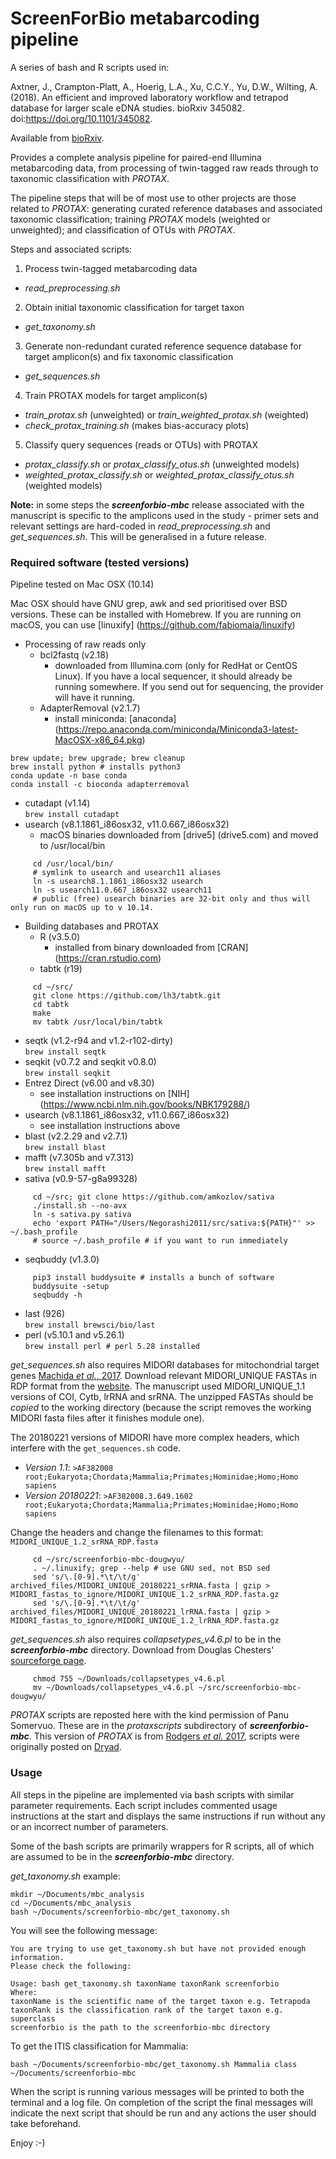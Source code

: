 # ScreenForBio metabarcoding pipeline

A series of bash and R scripts used in:

Axtner, J., Crampton-Platt, A., Hoerig, L.A., Xu, C.C.Y., Yu, D.W., Wilting, A. (2018).
An efficient and improved laboratory workflow and tetrapod database for larger scale eDNA studies. bioRxiv 345082. doi:https://doi.org/10.1101/345082.

Available from [bioRxiv](https://www.biorxiv.org/content/early/2018/06/12/345082).

Provides a complete analysis pipeline for paired-end Illumina metabarcoding data, from processing of twin-tagged raw reads through to taxonomic classification with *PROTAX*.

The pipeline steps that will be of most use to other projects are those related to *PROTAX*: generating curated reference databases and associated taxonomic classification; training *PROTAX* models (weighted or unweighted); and classification of OTUs with *PROTAX*.

Steps and associated scripts:
1. Process twin-tagged metabarcoding data
  - *read_preprocessing.sh*
2. Obtain initial taxonomic classification for target taxon
  - *get_taxonomy.sh*
3. Generate non-redundant curated reference sequence database for target amplicon(s) and fix taxonomic classification
  - *get_sequences.sh*
4. Train PROTAX models for target amplicon(s)
  - *train_protax.sh* (unweighted) or *train_weighted_protax.sh* (weighted)
  - *check_protax_training.sh* (makes bias-accuracy plots)
5. Classify query sequences (reads or OTUs) with PROTAX
  - *protax_classify.sh* or *protax_classify_otus.sh* (unweighted models)
  - *weighted_protax_classify.sh* or *weighted_protax_classify_otus.sh* (weighted models)

**Note:** in some steps the ***screenforbio-mbc*** release associated with the manuscript is specific to the amplicons used in the study - primer sets and relevant settings are hard-coded in *read_preprocessing.sh* and *get_sequences.sh*. This will be generalised in a future release.

### Required software (tested versions)
Pipeline tested on Mac OSX (10.14)

Mac OSX should have GNU grep, awk and sed prioritised over BSD versions. These can be installed with Homebrew.  If you are running on macOS, you can use [linuxify] (https://github.com/fabiomaia/linuxify)

- Processing of raw reads only  
  - bcl2fastq (v2.18)  
     * downloaded from Illumina.com (only for RedHat or CentOS Linux). If you have a local sequencer, it should already be running somewhere. If you send out for sequencing, the provider will have it running.  
  - AdapterRemoval (v2.1.7)  
     * install miniconda:  [anaconda] (https://repo.anaconda.com/miniconda/Miniconda3-latest-MacOSX-x86_64.pkg)  
````
brew update; brew upgrade; brew cleanup  
brew install python # installs python3  
conda update -n base conda  
conda install -c bioconda adapterremoval  
````
  - cutadapt (v1.14)  
  `brew install cutadapt`  
  - usearch (v8.1.1861_i86osx32, v11.0.667_i86osx32)  
     * macOS binaries downloaded from [drive5] (drive5.com) and moved to /usr/local/bin
````
     cd /usr/local/bin/
     # symlink to usearch and usearch11 aliases
     ln -s usearch8.1.1861_i86osx32 usearch
     ln -s usearch11.0.667_i86osx32 usearch11
     # public (free) usearch binaries are 32-bit only and thus will only run on macOS up to v 10.14.
````

- Building databases and PROTAX  
  - R (v3.5.0)  
     * installed from binary downloaded from [CRAN] (https://cran.rstudio.com)
  - tabtk (r19)  
````
     cd ~/src/  
     git clone https://github.com/lh3/tabtk.git  
     cd tabtk  
     make  
     mv tabtk /usr/local/bin/tabtk  
````
  - seqtk (v1.2-r94 and v1.2-r102-dirty)  
     `brew install seqtk`  
  - seqkit (v0.7.2 and seqkit v0.8.0)  
     `brew install seqkit`  
  - Entrez Direct (v6.00 and v8.30)  
     * see installation instructions on [NIH] (https://www.ncbi.nlm.nih.gov/books/NBK179288/)
  - usearch (v8.1.1861_i86osx32, v11.0.667_i86osx32)  
     * see installation instructions above
  - blast (v2.2.29 and v2.7.1)  
     `brew install blast`  
  - mafft (v7.305b and v7.313)  
     `brew install mafft`  
  - sativa (v0.9-57-g8a99328)  
````
     cd ~/src; git clone https://github.com/amkozlov/sativa  
     ./install.sh --no-avx  
     ln -s sativa.py sativa  
     echo 'export PATH="/Users/Negorashi2011/src/sativa:${PATH}"' >> ~/.bash_profile  
     # source ~/.bash_profile # if you want to run immediately  
````
  - seqbuddy (v1.3.0)  
````
     pip3 install buddysuite # installs a bunch of software  
     buddysuite -setup  
     seqbuddy -h  
````
  - last (926)  
     `brew install brewsci/bio/last`
  - perl (v5.10.1 and v5.26.1)  
     `brew install perl # perl 5.28 installed`

*get_sequences.sh* also requires MIDORI databases for mitochondrial target genes [Machida *et al.*, 2017](https://www.nature.com/articles/sdata201727). Download relevant MIDORI_UNIQUE FASTAs in RDP format from the [website](http://www.reference-midori.info/download.php). The manuscript used MIDORI_UNIQUE_1.1 versions of COI, Cytb, lrRNA and srRNA. The unzipped FASTAs should be *copied* to the working directory (because the script removes the working MIDORI fasta files after it finishes module one).  

The 20180221 versions of MIDORI have more complex headers, which interfere with the `get_sequences.sh` code.  
* *Version 1.1*:  `>AF382008	root;Eukaryota;Chordata;Mammalia;Primates;Hominidae;Homo;Homo sapiens`  
* *Version 20180221*:  `>AF382008.3.649.1602	root;Eukaryota;Chordata;Mammalia;Primates;Hominidae;Homo;Homo sapiens`  

Change the headers and change the filenames to this format: `MIDORI_UNIQUE_1.2_srRNA_RDP.fasta`  
````
     cd ~/src/screenforbio-mbc-dougwyu/  
     . ~/.linuxify; grep --help # use GNU sed, not BSD sed  
     sed 's/\.[0-9].*\t/\t/g' archived_files/MIDORI_UNIQUE_20180221_srRNA.fasta | gzip > MIDORI_fastas_to_ignore/MIDORI_UNIQUE_1.2_srRNA_RDP.fasta.gz  
     sed 's/\.[0-9].*\t/\t/g' archived_files/MIDORI_UNIQUE_20180221_lrRNA.fasta | gzip > MIDORI_fastas_to_ignore/MIDORI_UNIQUE_1.2_lrRNA_RDP.fasta.gz  
````

*get_sequences.sh*  also requires *collapsetypes_v4.6.pl* to be in the ***screenforbio-mbc*** directory. Download from Douglas Chesters' [sourceforge page](https://sourceforge.net/projects/collapsetypes/).  
````
     chmod 755 ~/Downloads/collapsetypes_v4.6.pl  
     mv ~/Downloads/collapsetypes_v4.6.pl ~/src/screenforbio-mbc-dougwyu/  
````

*PROTAX* scripts are reposted here with the kind permission of Panu Somervuo. These are in the *protaxscripts* subdirectory of ***screenforbio-mbc***. This version of *PROTAX* is from [Rodgers *et al.* 2017](https://doi.org/10.1111/1755-0998.12701), scripts were originally posted on [Dryad](https://datadryad.org/resource/doi:10.5061/dryad.bj5k0).  

### Usage
All steps in the pipeline are implemented via bash scripts with similar parameter requirements. Each script includes commented usage instructions at the start and displays the same instructions if run without any or an incorrect number of parameters.  

Some of the bash scripts are primarily wrappers for R scripts, all of which are assumed to be in the ***screenforbio-mbc*** directory.  

*get_taxonomy.sh* example:

    mkdir ~/Documents/mbc_analysis
    cd ~/Documents/mbc_analysis
    bash ~/Documents/screenforbio-mbc/get_taxonomy.sh

You will see the following message:

    You are trying to use get_taxonomy.sh but have not provided enough information.
    Please check the following:

    Usage: bash get_taxonomy.sh taxonName taxonRank screenforbio
    Where:
    taxonName is the scientific name of the target taxon e.g. Tetrapoda
    taxonRank is the classification rank of the target taxon e.g. superclass
    screenforbio is the path to the screenforbio-mbc directory

To get the ITIS classification for Mammalia:

    bash ~/Documents/screenforbio-mbc/get_taxonomy.sh Mammalia class ~/Documents/screenforbio-mbc

When the script is running various messages will be printed to both the terminal and a log file. On completion of the script the final messages will indicate the next script that should be run and any actions the user should take beforehand.

Enjoy :-)
